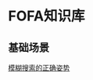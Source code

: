 
# FOFA知识库
## 基础场景
[模糊搜索的正确姿势](https://github.com/FofaInfo/Awesome-FOFA/blob/main/Basic%20scenario/Basic%20scenario_ZH/FOFA%E6%A8%A1%E7%B3%8A%E6%90%9C%E7%B4%A2%E7%9A%84%E6%AD%A3%E7%A1%AE%E5%A7%BF%E5%8A%BF.md)
<br>
